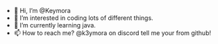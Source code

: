 - 👋 Hi, I’m @Keymora
- 👀 I’m interested in coding lots of different things.
- 🌱 I’m currently learning java.
- 📫 How to reach me? @k3ymora on discord tell me your from github!

<!---
KeymoraTv/KeymoraTv is a ✨ special ✨ repository because its `README.md` (this file) appears on your GitHub profile.
You can click the Preview link to take a look at your changes.
--->
